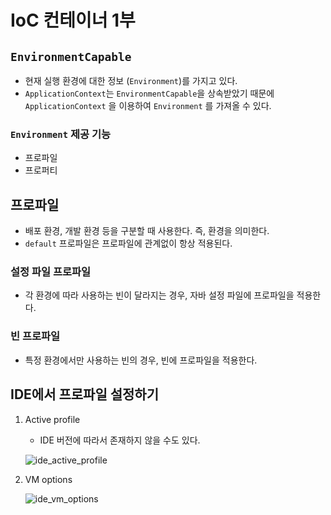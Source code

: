 # IoC 컨테이너 1부

## `EnvironmentCapable`

- 현재 실행 환경에 대한 정보 (``Environment``)를 가지고 있다.
- `ApplicationContext`는 `EnvironmentCapable`을 상속받았기 때문에 ``ApplicationContext`` 을 이용하여 `Environment` 를 가져올 수 있다.



### `Environment` 제공 기능

- 프로파일
- 프로퍼티



## 프로파일

- 배포 환경, 개발 환경 등을 구분할 때 사용한다. 즉, 환경을 의미한다.
- `default` 프로파일은 프로파일에 관계없이 항상 적용된다.



### 설정 파일 프로파일

- 각 환경에 따라 사용하는 빈이 달라지는 경우, 자바 설정 파일에 프로파일을 적용한다.



### 빈 프로파일

- 특정 환경에서만 사용하는 빈의 경우, 빈에 프로파일을 적용한다.



## IDE에서 프로파일 설정하기

1. Active profile

   - IDE 버전에 따라서 존재하지 않을 수도 있다.

   ![ide_active_profile](https://user-images.githubusercontent.com/33659848/88297072-73092d80-cd3a-11ea-8ccd-0233ced27bb8.png)

2. VM options

   ![ide_vm_options](https://user-images.githubusercontent.com/33659848/88297058-6f75a680-cd3a-11ea-817b-f86b312ce74a.png)